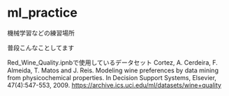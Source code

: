 # ml_practice

機械学習などの練習場所

普段こんなことしてます

Red_Wine_Quality.ipnbで使用しているデータセット
Cortez, A. Cerdeira, F. Almeida, T. Matos and J. Reis.
Modeling wine preferences by data mining from physicochemical properties. In Decision Support Systems, Elsevier, 47(4):547-553, 2009.
https://archive.ics.uci.edu/ml/datasets/wine+quality
